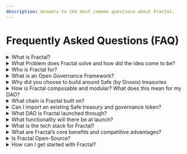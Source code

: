 ```yaml
---
description: Answers to the most common questions about Fractal.
---
```


# Frequently Asked Questions (FAQ)

<details>
<summary>What is Fractal?</summary>

The Fractal framework is for on-chain DAOs to construct on-chain subDAO hierarchies in whatever structure unleashes effective and secure decision-making. This empowers your existing Safe Treasuries (by Gnosis) with the power of a truly composable governance layer, meaning DAOs can construct and scale their contributors in any hierarchy that unlocks effective execution.

For example, DAOs can formalize their contributor Multi-Sigs into subDAO hierachies all accountable to a parentDAO of community token voters. Or do you prefer a governing council of expert individuals with protection powers over a token voting community? All these structures and more are available as Fractal empowers builders to build their DAO in any structure that makes them uniquely effective. 

With different governance structures per subDAO, safeguard checks and balances at the parent level, and modular plug-and-play ecosystem additions available at each level of the DAO, this means DAOs no longer compromise on effectiveness as they scale.
</details>

<details>
<summary>What Problem does Fractal solve and how did the idea come to be?</summary>

DAOs are stuck. Stuck choosing between on-chain community decision-making (democratic but slow, expensive and tricky to tackle nuanced issues) and overly compromising on individuals executing ‘the community will’ via multi-signature. Neither is a perfect solution for everyday DAO decision-making, but DAOs shouldn’t have to choose. Why can’t DAOs be formed in a subDAO hierarchy that empowers different governance structures per working group whilst enabling on-chain safeguards to the Parent? 

The [decentDAO](https://www.decent-dao.org/) venture studio experienced this challenge firsthand as they transitioned from LLC to DAO, so they created Fractal. This novel governance framework helps DAOs who are struggling to flexibly structure their contributors’ on-chain decision-making without compromising day-to-day effectiveness. In short, Fractal empowers DAOs to get things done!
</details>

<details>
<summary>Who is Fractal for?</summary>

Fractal is for DAO members and builders who find existing DAO tools and ‘all-in-one-platforms’ rigid and restrictive for their DAO needs. As their DAO evolves and scales, they’ve seen the benefits - and at times restrictions - of different governance methods. They know there’s no such thing as ‘one governance fits all.’ They know that at times small groups of domain experts can act faster than a large community, but the community requires on-chain restrictions to protect them from losing control. 

Fractal is for the DAOs that have so far defaulted to Multi-Signatories and off-chain Snapshot voting… but know they need something more!
</details>

<details>
<summary>What is an Open Governance Framework?</summary>

A governance framework is made up of composable components which manage on-chain powers and relationships between DAO contributors.

The fact it’s ‘open’ means that this framework isn’t limited to what we build. Instead it can be built on by DAOs with the latest tooling from across the crypto ecosystem
</details>

<details>
<summary>Why did you choose to build around Safe (by Gnosis) treasuries</summary>

DAOs are governance structures for decentralized on-chain decision-making around digital assets. This requires maintaining a treasury of assets. We chose to build around Safe contract wallet (formerly Gnosis Safe) because it is the Web3 industry standard for storing treasuries of assets. Not only do 90%+ of DAOs use them but they are secure, modular and empower multiple governance options for decisions on on-chain assets.
</details>

<details>
<summary>How is Fractal composable and modular? What does this mean for my DAO?</summary>

Fractal is a small set of components and permissions attached to a Safe contract wallet.  While we provide the initial set of defaults, the Fractal framework itself is infinitely customizable.

Don’t like ERC20 token-based voting?  Your DAO can vote to remove the strategy and approve a new one.  Does your community require a childDAO to manage specific assets?  They can vote to create sub-DAOs and give custody of those assets to it. The crypto ecosystem is always expanding so your DAO from day 1 needs to be upgradeable to the latest and greatest.
</details>

<details>
<summary>What chain is Fractal built on?</summary>

Fractal is built on the Ethereum Virtual Machine (EVM), and at full launch will support Ethereum Mainnet.  Following launch, we will work to support any EVM chain where Safe is also supported.
</details>

<details>
<summary>Can I import an existing Safe treasury and governance token?</summary>

Our initial beta launch will allow for the creation of a new Safe-based Fractal DAO, along with a new governance token. By Beta-end, users will also be able to convert an existing Safe to a Fractal DAO as well as utilize an existing ERC-20 token as governance. Get involved with our Beta if you want even earlier access to these features.
</details>

<details>
<summary>What DAO is Fractal launched through?</summary>

Fractal was incubated and launched by [decentDAO](https://www.decent-dao.org/).
</details>

<details>
<summary>What functionality will there be at launch?</summary>

The Beta Launch in Q1 of 2023 will allow for the creation of subDAOs either with a (Safe) multi-sig-based governance structure, or a 1:1 ERC20 token voting structure.

Members in either structure will be able to submit transaction proposals, vote on them, and ultimately execute them, provided they pass the governance vote.

Parent DAOs will also have on-chain safeguards over subDAOs allowing them to form proposals or optionally freeze the subDAO assets in case of bad actors or disagreements.

All of this will be managed in an intuitive, simple front end, designed to make managing DAO interactions easy and seamless.
</details>

<details>
<summary>What is the tech stack for Fractal?</summary>

Web app: Typescript, React, ethers.js

Smart Contracts and Test Suite: Solidity, OpenZeppelin, Hardhat, Ethers
</details>

<details>
<summary>What are Fractal’s core benefits and competitive advantages?</summary>

1) **We’re** **Composable to any Structure** - Form a truly composable DAO as a constellation of on-chain decision-making bodies with optional checks and balances between working groups.

2) **Different Governance per working group** - Some groups require domain experts to act fast and autonomously via a Multi-Signatory. This shouldn’t mean other decisions can’t bring the diversity of the entire community to critical decisions. Pick and choose whatever suits your DAO including some of the latest in voting methodologies

3) **Set On-Chain Relationships between groups** - Keep the community in control with optional restrictions of veto, budgeting and freezing powers over smaller working groups. 

4) **A Modular & Upgradeable DAO ready to scale** - Ensure your DAO is always evolving with the latest and vetted cross-ecosystem tools and protocols; all plug-and-play. Then take this one-step further by creating your own custom integration functionality to unlock your personal favourite tools in the ecosystem
</details>

<details>
<summary>Is Fractal Open-Source?</summary>

Yes, Fractal is completely open source.  You can find all of our code at the decentDAO Github: https://github.com/decent-dao 
</details>

<details>
<summary>How can I get started with Fractal?</summary>

Learn more at https://www.fractalframework.xyz/ and [join our Discord](https://discord.gg/zARyBCWgZd).
</details>
